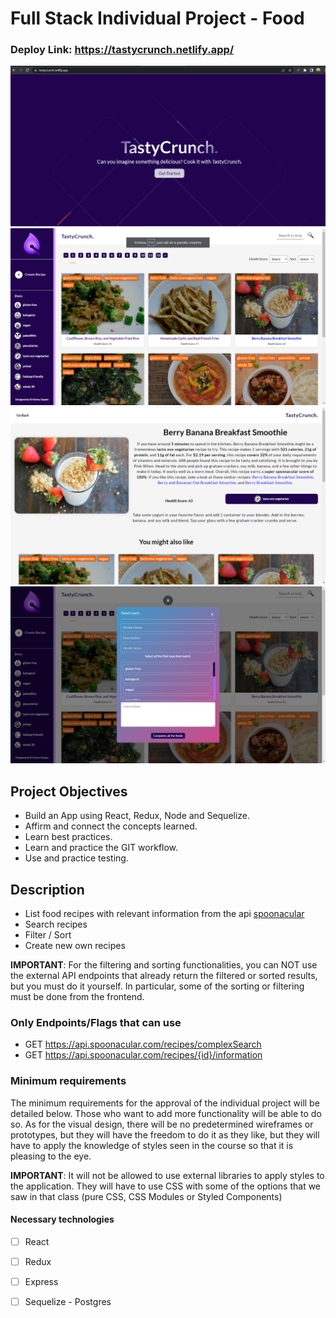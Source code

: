 # Full Stack Individual Project - Food

### Deploy Link: https://tastycrunch.netlify.app/

![ScreenShoot1](https://github.com/Nagarehazh/tastycrunch/blob/master/client/public/assets/screenshot1.png)
![ScreenShoot1](https://github.com/Nagarehazh/tastycrunch/blob/master/client/public/assets/screenshot2.png)
![ScreenShoot1](https://github.com/Nagarehazh/tastycrunch/blob/master/client/public/assets/screenshot3.png)
![ScreenShoot1](https://github.com/Nagarehazh/tastycrunch/blob/master/client/public/assets/screenshot4.png)

## Project Objectives

- Build an App using React, Redux, Node and Sequelize.
- Affirm and connect the concepts learned.
- Learn best practices.
- Learn and practice the GIT workflow.
- Use and practice testing.

## Description

- List food recipes with relevant information from the api [spoonacular](https://spoonacular.com/food-api)
- Search recipes
- Filter / Sort 
- Create new own recipes

__IMPORTANT__: For the filtering and sorting functionalities, you can NOT use the external API endpoints that already return the filtered or sorted results, but you must do it yourself. In particular, some of the sorting or filtering must be done from the frontend.

### Only Endpoints/Flags that can use

- GET <https://api.spoonacular.com/recipes/complexSearch>
- GET <https://api.spoonacular.com/recipes/{id}/information>

### Minimum requirements

The minimum requirements for the approval of the individual project will be detailed below. Those who want to add more functionality will be able to do so. As for the visual design, there will be no predetermined wireframes or prototypes, but they will have the freedom to do it as they like, but they will have to apply the knowledge of styles seen in the course so that it is pleasing to the eye.

__IMPORTANT__: It will not be allowed to use external libraries to apply styles to the application. They will have to use CSS with some of the options that we saw in that class (pure CSS, CSS Modules or Styled Components)

#### Necessary technologies

- [ ] React
- [ ] Redux
- [ ] Express
- [ ] Sequelize - Postgres

